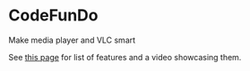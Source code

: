 # CodeFunDo
Make media player and VLC smart

See [this page](https://adroitweb.github.io/) for list of features and a video showcasing them.
